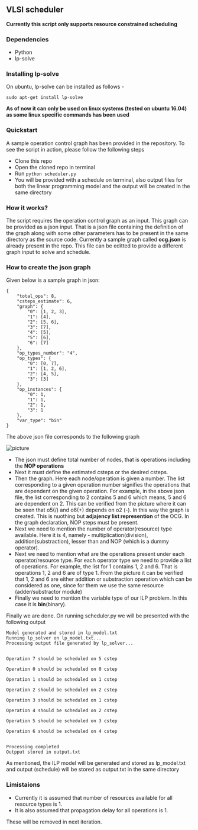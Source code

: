 ## VLSI scheduler

**Currently this script only supports resource constrained scheduling**

### Dependencies
- Python
- lp-solve

### Installing lp-solve
On ubuntu, lp-solve can be installed as follows - 

``` sudo apt-get install lp-solve ```

**As of now it can only be used on linux systems (tested on ubuntu 16.04) as some linux specific commands has been used**

### Quickstart
A sample operation control graph has been provided in the repository.
To see the script in action, please follow the following steps
- Clone this repo
- Open the cloned repo in terminal
- Run ``` python scheduler.py ```
- You will be provided with a schedule on terminal, also output files for both the linear programming model
  and the output will be created in the same directory
  
### How it works?
The script requires the operation control graph as an input. This graph can be provided as a json input. That is
a json file containing the definition of the graph along with some other parameters has to be present in 
the same directory as the source code. Currently a sample graph called **ocg.json** is already present in the repo.
This file can be editted to provide a different graph input to solve and schedule.

### How to create the json graph
Given below is a sample graph in json:

```
{
	"total_ops": 8,
	"csteps_estimate": 6,
	"graph": {
		"0": [1, 2, 3],
		"1": [4],
		"2": [5, 6],
		"3": [7],
		"4": [5],
		"5": [6],
		"6": [7]
	},
	"op_types_number": "4",
	"op_types": {
		"0": [0, 7],
		"1": [1, 2, 6],
		"2": [4, 5],
		"3": [3]
	},
	"op_instances": {
		"0": 1,
		"1": 1,
		"2": 1,
		"3": 1
	},
	"var_type": "bin"
}

```

The above json file corresponds to the following graph

![picture](pictures/graph.png)

- The json must define total number of nodes, that is operations including the **NOP operations**
- Next it must define the estimated csteps or the desired csteps.
- Then the graph. Here each node/operation is given a number. The list corresponding to a given operation number signifies
  the operations that are dependent on the given operation. For example, in the above json file, the list corresponding 
  to 2 contains 5 and 6 which means, 5 and 6 are dependent on 2. This can be verified from the picture where it can be seen
  that o5(/) and o6(+) depends on o2 (-). In this way the graph is created. This is nuothing but **adjajency list
  represention** of the OCG. In the graph declaration, NOP steps must be present.
- Next we need to mention the number of operator(resource) type available. Here it is 4, namely - multiplication(division), 
  addition(substraction), lesser than and NOP (which is a dummy operator).
- Next we need to mention what are the operations present under each operator/resource type.
  For each operator type we need to provide a list of operations. For example, the list for 1 contains 1, 2 and 6. That is
  operations 1, 2 and 6 are of type 1. From the picture it can be verified that 1, 2 and 6 are either addition 
  or substraction operation which can be considered as one, since for them we use the same resource 
  (adder/substractor module)
- Finally we need to mention the variable type of our ILP problem. In this case it is **bin**(binary).

Finally we are done. On running scheduler.py we will be presented with the following output

```
Model generated and stored in lp_model.txt
Running lp_solver on lp_model.txt...
Processing output file generated by lp_solver...


Operation 7 should be scheduled on 5 cstep

Operation 0 should be scheduled on 0 cstep

Operation 1 should be scheduled on 1 cstep

Operation 2 should be scheduled on 2 cstep

Operation 3 should be scheduled on 1 cstep

Operation 4 should be scheduled on 2 cstep

Operation 5 should be scheduled on 3 cstep

Operation 6 should be scheduled on 4 cstep


Processing completed
Outpput stored in output.txt

```

As mentioned, the ILP model will be generated and stored as lp_model.txt and output (schedule) will be stored as output.txt
in the same directory

### Limistaions
- Currently it is assumed that number of resources available for all resource types is 1.
- It is also assumed that propagation delay for all operations is 1.

These will be removed in next iteration.
